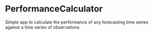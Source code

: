 PerformanceCalculator
=====================

Simple app to calculate the performance of any forecasting time series against a time series of observations
